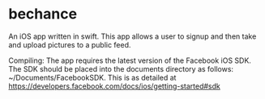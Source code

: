 # bechance

An iOS app written in swift. This app allows a user to signup and then take and upload pictures to a public feed.

Compiling:
The app requires the latest version of the Facebook iOS SDK. The SDK should be placed into the documents directory as follows: ~/Documents/FacebookSDK. This is as detailed at https://developers.facebook.com/docs/ios/getting-started#sdk
